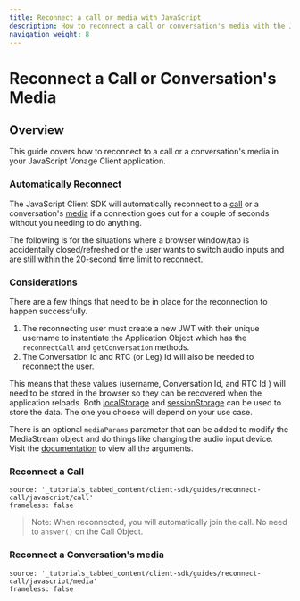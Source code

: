 ```yaml
---
title: Reconnect a call or media with JavaScript
description: How to reconnect a call or conversation's media with the JavaScript Client SDK.
navigation_weight: 8
---
```


# Reconnect a Call or Conversation's Media

## Overview

This guide covers how to reconnect to a call or a conversation's media in your JavaScript Vonage Client application.

### Automatically Reconnect

The JavaScript Client SDK will automatically reconnect to a [call](https://developer.vonage.com/sdk/stitch/javascript/Application.html#reconnectCall) or a conversation's [media](https://developer.vonage.com/sdk/stitch/javascript/Media.html#enable) if a connection goes out for a couple of seconds without you needing to do anything. 

The following is for the situations where a browser window/tab is accidentally closed/refreshed or the user wants to switch audio inputs and are still within the 20-second time limit to reconnect.

### Considerations

There are a few things that need to be in place for the reconnection to happen successfully.

1. The reconnecting user must create a new JWT with their unique username to instantiate the Application Object which has the `reconnectCall` and `getConversation` methods.
2. The Conversation Id and RTC (or Leg) Id will also be needed to reconnect the user.

This means that these values (username, Conversation Id, and RTC Id ) will need to be stored in the browser so they can be recovered when the application reloads. Both [localStorage](https://developer.mozilla.org/en-US/docs/Web/API/Window/localStorage) and [sessionStorage](https://developer.mozilla.org/en-US/docs/Web/API/Window/sessionStorage) can be used to store the data. The one you choose will depend on your use case.

There is an optional `mediaParams` parameter that can be added to modify the MediaStream object and do things like changing the audio input device. Visit the [documentation](https://developer.vonage.com/sdk/stitch/javascript/Media.html#enable) to view all the arguments.

### Reconnect a Call

```tabbed_content
source: '_tutorials_tabbed_content/client-sdk/guides/reconnect-call/javascript/call'
frameless: false
```

>Note: When reconnected, you will automatically join the call. No need to `answer()` on the Call Object. 

### Reconnect a Conversation's media

```tabbed_content
source: '_tutorials_tabbed_content/client-sdk/guides/reconnect-call/javascript/media'
frameless: false
```
